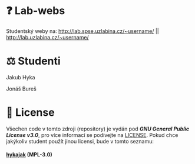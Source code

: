 # ❓ Lab-webs
Studentský weby na: http://lab.spse.uzlabina.cz/~username/ || http://lab.uzlabina.cz/~username/

# ⚖️ Studenti
Jakub Hyka

Jonáš Bureš


# 📜 License

Všechen code v tomto zdroji (repository) je vydán pod **_GNU General Public License v3.0_**, pro více informací se podívejte na [LICENSE](../master/LICENSE).
Pokud chce jakýkoliv student použít jinou licensi, bude v tomto seznamu:
#### [hykajak](https://www.mozilla.org/en-US/MPL/2.0/ "Mozilla Public License v2.0") (MPL-3.0)
